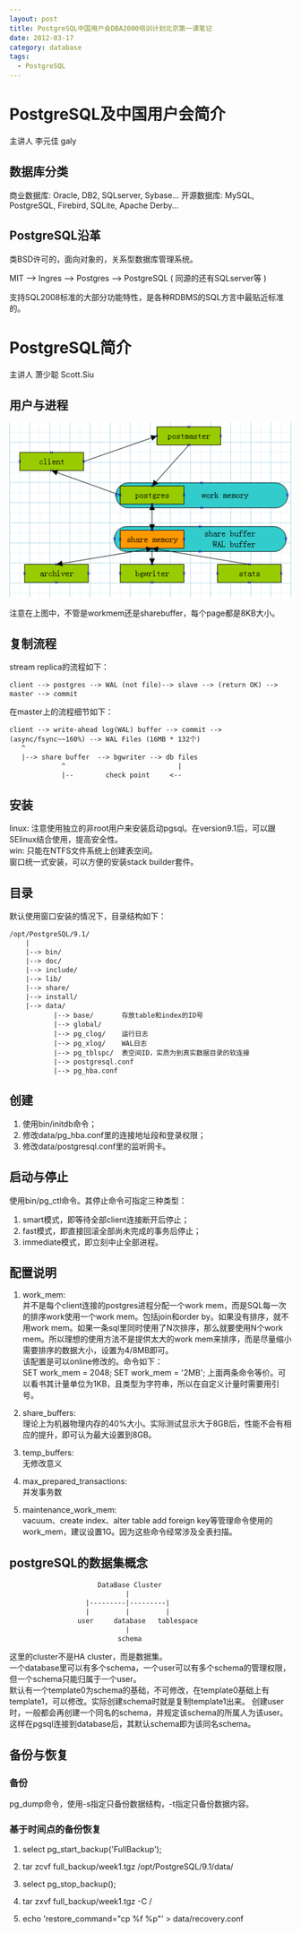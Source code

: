 ```yaml
---
layout: post
title: PostgreSQL中国用户会DBA2000培训计划北京第一课笔记
date: 2012-03-17
category: database
tags:
  - PostgreSQL
---
```


# PostgreSQL及中国用户会简介

  主讲人 李元佳 galy

## 数据库分类

  商业数据库: Oracle, DB2, SQLserver, Sybase...
  开源数据库: MySQL, PostgreSQL, Firebird, SQLite, Apache Derby...

## PostgreSQL沿革

  类BSD许可的，面向对象的，关系型数据库管理系统。

  MIT --> Ingres --> Postgres --> PostgreSQL ( 同源的还有SQLserver等 )

  支持SQL2008标准的大部分功能特性，是各种RDBMS的SQL方言中最贴近标准的。

# PostgreSQL简介

  主讲人 萧少聪 Scott.Siu

## 用户与进程

![postgreSQL中用户与进程的联系](/images/uploads/pgsql-process.png)

注意在上图中，不管是workmem还是sharebuffer，每个page都是8KB大小。

## 复制流程

  stream replica的流程如下：

	client --> postgres --> WAL (not file)--> slave --> (return OK) --> master --> commit

  在master上的流程细节如下：

	client --> write-ahead log(WAL) buffer --> commit --> (async/fsync~~160%) --> WAL Files (16MB * 132个)
	   ^
	   |--> share buffer  --> bgwriter --> db files
	             ^                            |
	             |--        check point     <--
## 安装

  linux: 注意使用独立的非root用户来安装启动pgsql。在version9.1后，可以跟SElinux结合使用，提高安全性。  
  win: 只能在NTFS文件系统上创建表空间。  
  窗口统一式安装，可以方便的安装stack builder套件。

## 目录

  默认使用窗口安装的情况下，目录结构如下：

	/opt/PostgreSQL/9.1/
	    |
	    |--> bin/
	    |--> doc/
	    |--> include/
	    |--> lib/
	    |--> share/
	    |--> install/
	    |--> data/
	           |--> base/		存放table和index的ID号
	           |--> global/
	           |--> pg_clog/	运行日志
	           |--> pg_xlog/	WAL日志
	           |--> pg_tblspc/	表空间ID，实质为到真实数据目录的软连接
	           |--> postgresql.conf
	           |--> pg_hba.conf

## 创建

1. 使用bin/initdb命令；  
2. 修改data/pg_hba.conf里的连接地址段和登录权限；  
3. 修改data/postgresql.conf里的监听网卡。

## 启动与停止

使用bin/pg_ctl命令。其停止命令可指定三种类型：

1. smart模式，即等待全部client连接断开后停止；  
2. fast模式，即直接回滚全部尚未完成的事务后停止；  
3. immediate模式，即立刻中止全部进程。

## 配置说明

1. work_mem:    
并不是每个client连接的postgres进程分配一个work mem，而是SQL每一次的排序work使用一个work mem。包括join和order by。如果没有排序，就不用work mem。如果一条sql里同时使用了N次排序，那么就要使用N个work mem。所以理想的使用方法不是提供太大的work mem来排序，而是尽量缩小需要排序的数据大小，设置为4/8MB即可。    
该配置是可以online修改的。命令如下：    
	SET work_mem = 2048;
	SET work_mem = '2MB';
上面两条命令等价。可以看书其计量单位为1KB，且类型为字符串，所以在自定义计量时需要用引号。

2. share_buffers:    
理论上为机器物理内存的40%大小。实际测试显示大于8GB后，性能不会有相应的提升，即可认为最大设置到8GB。

3. temp_buffers:    
无修改意义

4. max_prepared_transactions:    
并发事务数

5. maintenance_work_mem:    
vacuum、create index、alter table add foreign key等管理命令使用的work_mem，建议设置1G。因为这些命令经常涉及全表扫描。

## postgreSQL的数据集概念

	                      DataBase Cluster
	                             |
	                   |---------|---------|
	                   |         |         |
	                 user     database   tablespace
	                             |
	                           schema

  这里的cluster不是HA cluster，而是数据集。  
  一个database里可以有多个schema，一个user可以有多个schema的管理权限，但一个schema只能归属于一个user。  
  默认有一个template0为schema的基础，不可修改，在template0基础上有template1，可以修改。实际创建schema时就是复制template1出来。
  创建user时，一般都会再创建一个同名的schema，并规定该schema的所属人为该user。这样在pgsql连接到database后，其默认schema即为该同名schema。

## 备份与恢复

### 备份

pg_dump命令，使用-s指定只备份数据结构，-t指定只备份数据内容。

### 基于时间点的备份恢复

1. select pg_start_backup('FullBackup');
2. tar zcvf full_backup/week1.tgz /opt/PostgreSQL/9.1/data/
3. select pg_stop_backup();

1. tar zxvf full_backup/week1.tgz -C /
2. echo 'restore_command="cp %f %p"' > data/recovery.conf

